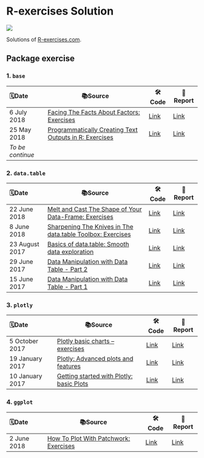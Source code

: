 # R-exercises Solution
![](https://www.r-exercises.com/wnw-images/wp-content/uploads/2015/10/R-exercises-logo22.pngmin.png)

Solutions of [R-exercises.com](https://www.r-exercises.com/).

## Package exercise
### 1. `base`

| 🗓️Date            | 📚Source                                                      | 🛠️Code                                                        | 📝Report                                                      |
| :--------------- | ------------------------------------------------------------ | ------------------------------------------------------------ | ------------------------------------------------------------ |
| 6 July 2018      | [Facing The Facts About Factors: Exercises](https://www.r-exercises.com/2018/07/06/facing-the-facts-about-factors-exercises/) | [Link](https://github.com/swsoyee/r-exercises/blob/master/Facing%20The%20Facts%20About%20Factors%20Exercises.Rmd) | [Link](https://github.com/swsoyee/r-exercises/blob/master/Facing_The_Facts_About_Factors_Exercises.md) |
| 25 May 2018      | [Programmatically Creating Text Outputs in R: Exercises](https://www.r-exercises.com/2018/05/25/programmatically-creating-text-output-in-r-exercises/) | [Link](https://github.com/swsoyee/r-exercises/blob/master/Programmatically%20Creating%20Text%20Outputs%20in%20R%20Exercises.Rmd) | [Link](https://github.com/swsoyee/r-exercises/blob/master/Programmatically_Creating_Text_Outputs_in_R_Exercises.md) |
| *To be continue* |                                                              |                                                              |                                                              |

### 2. `data.table`

| 🗓️Date          | 📚Source                                                      | 🛠️Code                                                        | 📝Report                                                      |
| :------------- | ------------------------------------------------------------ | ------------------------------------------------------------ | ------------------------------------------------------------ |
| 22 June 2018   | [Melt and Cast The Shape of Your Data-Frame: Exercises](https://www.r-exercises.com/2018/06/22/melt-and-cast-the-shape-of-your-data-frame-exercises/) | [Link](https://github.com/swsoyee/r-exercises/blob/master/Melt%20and%20Cast%20The%20Shape%20of%20Your%20Data-Frame%20Exercises.Rmd) | [Link](https://github.com/swsoyee/r-exercises/blob/master/Melt_and_Cast_The_Shape_of_Your_Data-Frame_Exercises.md) |
| 8 June 2018    | [Sharpening The Knives in The data.table Toolbox: Exercises](https://www.r-exercises.com/2018/06/08/sharpening-the-knives-in-the-data-table-toolbox-exercises/) | [Link](https://github.com/swsoyee/r-exercises/blob/master/Sharpening%20The%20Knives%20in%20The%20data.table%20Toolbox%20Exercises.Rmd) | [Link](https://github.com/swsoyee/r-exercises/blob/master/Sharpening_The_Knives_in_The_data.table_Toolbox_Exercises.md) |
| 23 August 2017 | [Basics of data.table: Smooth data exploration](https://www.r-exercises.com/2017/08/23/basics-of-data-table-smooth-data-exploration/) | [Link](https://github.com/swsoyee/r-exercises/blob/master/Basics%20of%20data.table%20Smooth%20data%20exploration.Rmd) | [Link](https://github.com/swsoyee/r-exercises/blob/master/Basics_of_data.table_Smooth_data_exploration.md) |
| 29 June 2017   | [Data Manipulation with Data Table - Part 2](https://www.r-exercises.com/2017/06/29/data-manipulation-with-data-table-part-2/) | [Link](https://github.com/swsoyee/r-exercises/blob/master/Data%20Manipulation%20with%20Data%20Table%20-%20Part%202.Rmd) | [Link](https://github.com/swsoyee/r-exercises/blob/master/Data_Manipulation_with_Data_Table_-_Part_2.md) |
| 15 June 2017   | [Data Manipulation with Data Table - Part 1](https://www.r-exercises.com/2017/06/15/data-manipulation-with-data-table-part-1/) | [Link](https://github.com/swsoyee/r-exercises/blob/master/Data%20Manipulation%20with%20Data%20Table%20-%20Part%201.Rmd) | [Link](https://github.com/swsoyee/r-exercises/blob/master/Data_Manipulation_with_Data_Table_-_Part_1.md) |

### 3. `plotly`

| 🗓️Date           | 📚Source                                                      | 🛠️Code                                                        | 📝Report                                                      |
| :-------------- | ------------------------------------------------------------ | ------------------------------------------------------------ | ------------------------------------------------------------ |
| 5 October 2017  | [Plotly basic charts – exercises](https://www.r-exercises.com/2017/10/05/plotly-basic-charts-exercises/) | [Link](https://github.com/swsoyee/r-exercises/blob/master/Plotly%20basic%20charts%20exercises.Rmd) | [Link](https://github.com/swsoyee/r-exercises/blob/master/Plotly_basic_charts_exercises.md) |
| 19 January 2017 | [Plotly: Advanced plots and features](https://www.r-exercises.com/2017/01/19/plotly-advanced-plots-and-features/) | [Link](https://github.com/swsoyee/r-exercises/blob/master/Plotly%20Advanced%20plots%20and%20features.Rmd) | [Link](https://github.com/swsoyee/r-exercises/blob/master/Plotly_Advanced_plots_and_features.md) |
| 10 January 2017 | [Getting started with Plotly: basic Plots](https://www.r-exercises.com/2017/01/10/getting-started-with-plotly-basic-plots/) | [Link](https://github.com/swsoyee/r-exercises/blob/master/Getting%20started%20with%20Plotly%20basic%20Plots.Rmd) | [Link](https://github.com/swsoyee/r-exercises/blob/master/Getting_started_with_Plotly_basic_Plots.md) |



### 4. `ggplot`

| 🗓️Date       | 📚Source                                                      | 🛠️Code                                                        | 📝Report                                                      |
| :---------- | ------------------------------------------------------------ | ------------------------------------------------------------ | ------------------------------------------------------------ |
| 2 June 2018 | [How To Plot With Patchwork: Exercises](https://www.r-exercises.com/2018/06/02/how-to-plot-with-patchwork-exercises/) | [Link](https://github.com/swsoyee/r-exercises/blob/master/How%20To%20Plot%20With%20Patchwork%20Exercises.Rmd) | [Link](https://github.com/swsoyee/r-exercises/blob/master/How_To_Plot_With_Patchwork_Exercises.md) |

